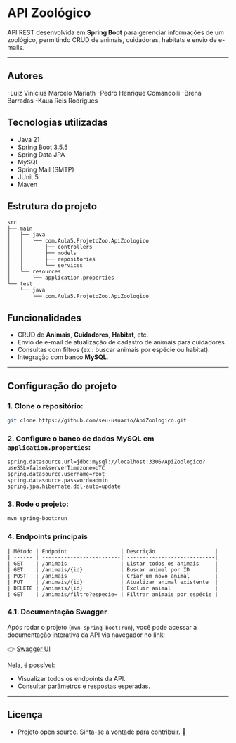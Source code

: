 # API Zoológico

API REST desenvolvida em **Spring Boot** para gerenciar informações de um zoológico, permitindo CRUD de animais, cuidadores, habitats e envio de e-mails.

---

## Autores

-Luiz Vinícius Marcelo Mariath
-Pedro Henrique Comandolli
-Brena Barradas
-Kaua Reis Rodrigues

## Tecnologias utilizadas

- Java 21
- Spring Boot 3.5.5
- Spring Data JPA
- MySQL
- Spring Mail (SMTP)
- JUnit 5
- Maven

## Estrutura do projeto
```
src
├── main
│   ├── java
│   │   └── com.Aula5.ProjetoZoo.ApiZoologico
│   │       ├── controllers
│   │       ├── models
│   │       ├── repositories
│   │       └── services
│   └── resources
│       └── application.properties
└── test
    └── java
        └── com.Aula5.ProjetoZoo.ApiZoologico
```

## Funcionalidades

- CRUD de **Animais**, **Cuidadores**, **Habitat**, etc.
- Envio de e-mail de atualização de cadastro de animais para cuidadores.
- Consultas com filtros (ex.: buscar animais por espécie ou habitat).
- Integração com banco **MySQL**.

---

## Configuração do projeto

### 1. Clone o repositório: 
```bash
git clone https://github.com/seu-usuario/ApiZoologico.git
```

### 2. Configure o banco de dados MySQL em `application.properties`:
```properties
spring.datasource.url=jdbc:mysql://localhost:3306/ApiZoologico?useSSL=false&serverTimezone=UTC
spring.datasource.username=root
spring.datasource.password=admin
spring.jpa.hibernate.ddl-auto=update
```

### 3. Rode o projeto:
```bash
mvn spring-boot:run
```

### 4. Endpoints principais
```
| Método | Endpoint                 | Descrição                   |
| ------ | -------------------------| ----------------------------|
| GET    | /animais                 | Listar todos os animais     |
| GET    | /animais/{id}            | Buscar animal por ID        |
| POST   | /animais                 | Criar um novo animal        |
| PUT    | /animais/{id}            | Atualizar animal existente  |
| DELETE | /animais/{id}            | Excluir animal              |
| GET    | /animais/filtro?especie= | Filtrar animais por espécie |
```

### 4.1. Documentação Swagger

Após rodar o projeto (`mvn spring-boot:run`), você pode acessar a documentação interativa da API via navegador no link:

👉 [Swagger UI](http://localhost:8080/swagger-ui/index.html)

Nela, é possível:
- Visualizar todos os endpoints da API.
- Consultar parâmetros e respostas esperadas.

---

## Licença
- Projeto open source. Sinta-se à vontade para contribuir. 💛
